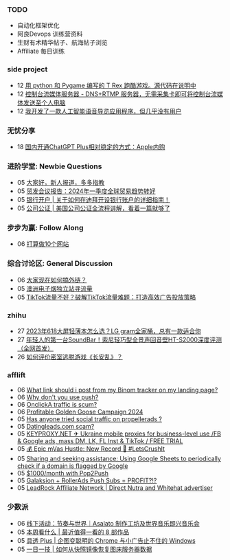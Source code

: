 ### TODO
-  自动化框架优化
-  阿良Devops 训练营资料
-  生财有术精华帖子、航海帖子浏览
-  Affiliate 每日训练

### side project
<!-- sideproject:START -->
-  12 [用 python 和 Pygame 编写的 T Rex 跑酷游戏。源代码在说明中](https://www.youtube.com/watch?v=pZySIXSelCA)
-  12 [控制台流媒体服务器 - DNS+RTMP 服务器，无需采集卡即可将控制台流媒体发送至个人电脑](https://github.com/Aioros/console-streaming-server)
-  12 [我开发了一款人工智能语音导览应用程序，但几乎没有用户](https://www.reddit.com/r/SideProject/comments/18gpp0e/ive_built_an_ai_audio_tour_app_but_have_almost_no/)<!-- sideproject:END -->


### 无忧分享
<!-- ruyo:START -->
-  18 [国内开通ChatGPT Plus相对稳定的方式：Apple内购](https://51.ruyo.net/18681.html)<!-- ruyo:END -->

### 进阶学堂: Newbie Questions
<!-- advertcn1:START -->
-  05 [大家好，新人报道，多多指教](https://www.advertcn.com/thread-115601-1-1.html)
-  05 [贸发会议报告：2024年一季度全球贸易趋势转好](https://www.advertcn.com/thread-115598-1-1.html)
-  05 [银行开户 | 关于如何在迪拜开设银行账户的详细指南！](https://www.advertcn.com/thread-115597-1-1.html)
-  05 [公司公证 | 美国公司公证全流程讲解，看着一篇就够了](https://www.advertcn.com/thread-115596-1-1.html)<!-- advertcn1:END -->

### 步步为赢: Follow Along
<!-- advertcn2:START -->
-  06 [打算做10个网站](https://www.advertcn.com/thread-115247-1-1.html)<!-- advertcn2:END -->

### 综合讨论区: General Discussion
<!-- advertcn3:START -->
-  06 [大家现在如何搞外链？](https://www.advertcn.com/thread-115613-1-1.html)
-  05 [澳洲电子烟独立站寻流量](https://www.advertcn.com/thread-115605-1-1.html)
-  05 [TikTok流量不好？破解TikTok流量难题：打造高效广告投放策略](https://www.advertcn.com/thread-115599-1-1.html)<!-- advertcn3:END -->


### zhihu
<!-- zhihu:START -->
-  27 [2023年618大屏轻薄本怎么选？LG gram全家桶，总有一款适合你](http://zhuanlan.zhihu.com/p/632641888?utm_campaign=rss&utm_medium=rss&utm_source=rss&utm_content=title)
-  27 [年轻人的第一台SoundBar！索尼轻巧型全景声回音壁HT-S2000深度评测（全网首发）](http://zhuanlan.zhihu.com/p/630990296?utm_campaign=rss&utm_medium=rss&utm_source=rss&utm_content=title)
-  26 [如何评价密室逃脱游戏《长安乱》？](http://www.zhihu.com/question/563950552/answer/3045961312?utm_campaign=rss&utm_medium=rss&utm_source=rss&utm_content=title)<!-- zhihu:END -->

### afflift
<!-- afflift:START -->
-  06 [What link should i post from my Binom tracker on my landing page?](https://afflift.com/f/threads/what-link-should-i-post-from-my-binom-tracker-on-my-landing-page.13410/)
-  06 [Why don&#39;t you use push?](https://afflift.com/f/threads/why-dont-you-use-push.13406/)
-  06 [OnclickA traffic is scum?](https://afflift.com/f/threads/onclicka-traffic-is-scum.13404/)
-  06 [Profitable Golden Goose Campaign 2024](https://afflift.com/f/threads/profitable-golden-goose-campaign-2024.13405/)
-  05 [Has anyone tried social traffic on propellerads ?](https://afflift.com/f/threads/has-anyone-tried-social-traffic-on-propellerads.13400/)
-  05 [Datingleads.com scam?](https://afflift.com/f/threads/datingleads-com-scam.13409/)
-  05 [KEYPROXY.NET ✈ Ukraine mobile proxies for business-level use /FB &amp; Google ads, mass DM, LK, FL Inst &amp; TikTok / FREE TRIAL](https://afflift.com/f/threads/keyproxy-net-%E2%9C%88-ukraine-mobile-proxies-for-business-level-use-fb-google-ads-mass-dm-lk-fl-inst-tiktok-free-trial.12900/)
-  05 [💰 Epic mVas Hustle: New Record 🚀 #LetsCrushIt](https://afflift.com/f/threads/%F0%9F%92%B0-epic-mvas-hustle-new-record-%F0%9F%9A%80-letscrushit.12305/)
-  05 [Sharing and seeking assistance: Using Google Sheets to periodically check if a domain is flagged by Google](https://afflift.com/f/threads/sharing-and-seeking-assistance-using-google-sheets-to-periodically-check-if-a-domain-is-flagged-by-google.13378/)
-  05 [$1000/month with Pop2Push](https://afflift.com/f/threads/1000-month-with-pop2push.13275/)
-  05 [Galaksion + RollerAds Push Subs = PROFIT?!?](https://afflift.com/f/threads/galaksion-rollerads-push-subs-profit.13030/)
-  05 [LeadRock Affiliate Network | Direct Nutra and Whitehat advertiser](https://afflift.com/f/threads/leadrock-affiliate-network-direct-nutra-and-whitehat-advertiser.12933/)<!-- afflift:END -->

### 少数派
<!-- sspai:START -->
-  06 [线下活动：节奏与世界｜Asalato 制作工坊及世界音乐即兴音乐会](https://sspai.com/post/90240)
-  05 [本周看什么 | 最近值得一看的 8 部作品](https://sspai.com/post/90243)
-  05 [具透 Plus | 企图变聪明的 Chrome 与小广告止不住的 Windows](https://sspai.com/prime/story/inside-release-notes-240705)
-  05 [一日一技 | 如何从快照镜像恢复图床服务器数据](https://sspai.com/post/90154)<!-- sspai:END -->
